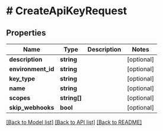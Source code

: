 # # CreateApiKeyRequest

## Properties

Name | Type | Description | Notes
------------ | ------------- | ------------- | -------------
**description** | **string** |  | [optional]
**environment_id** | **string** |  | [optional]
**key_type** | **string** |  | [optional]
**name** | **string** |  | [optional]
**scopes** | **string[]** |  | [optional]
**skip_webhooks** | **bool** |  | [optional]

[[Back to Model list]](../../README.md#models) [[Back to API list]](../../README.md#endpoints) [[Back to README]](../../README.md)
